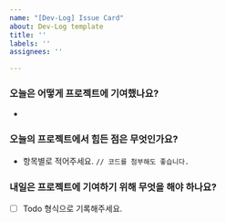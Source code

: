 ```yaml
---
name: "[Dev-Log] Issue Card"
about: Dev-Log template
title: ''
labels: ''
assignees: ''

---
```


### 오늘은 어떻게 프로젝트에 기여했나요?
* 
### 오늘의 프로젝트에서 힘든 점은 무엇인가요?
* 항목별로 적어주세요.
`// 코드를 첨부해도 좋습니다.`
### 내일은 프로젝트에 기여하기 위해 무엇을 해야 하나요?
- [ ] Todo 형식으로 기록해주세요.
